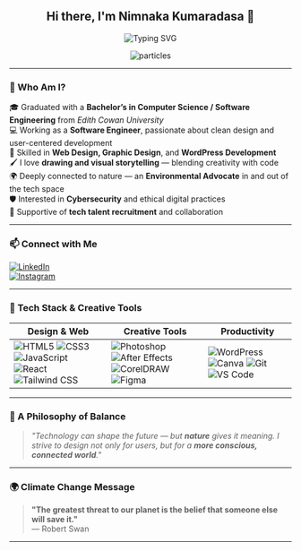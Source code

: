 <!-- GitHub README: H. K. Nimnaka Yasith Ravishan Kumaradasa -->

<h2 align="center">Hi there, I'm Nimnaka Kumaradasa 🌿</h2>

<p align="center">
  <img src="https://readme-typing-svg.demolab.com?font=Fira+Code&weight=500&size=22&duration=4000&pause=1000&color=32CD32&center=true&vCenter=true&width=500&lines=Frontend+Developer;Web+Designer;Environmental+Activist;Software+Enthusiast;Cybersecurity+Advocate;Creative+Recruiter" alt="Typing SVG" />
</p>

<!-- Particle effect (simple background-like) -->
<p align="center">
  <img src="https://cdn.jsdelivr.net/gh/Platane/snk@master/github-contribution-grid-snake.svg" alt="particles" />
</p>

---

### 🌱 Who Am I?

🎓 Graduated with a **Bachelor’s in Computer Science / Software Engineering** from *Edith Cowan University*  
💻 Working as a **Software Engineer**, passionate about clean design and user-centered development  
🎨 Skilled in **Web Design, Graphic Design**, and **WordPress Development**  
🖌️ I love **drawing and visual storytelling** — blending creativity with code  
🌍 Deeply connected to nature — an **Environmental Advocate** in and out of the tech space  
🛡️ Interested in **Cybersecurity** and ethical digital practices  
👥 Supportive of **tech talent recruitment** and collaboration  

---

### 📫 Connect with Me

[![LinkedIn](https://img.shields.io/badge/LinkedIn-Connect-blue?logo=linkedin&style=flat-square)](https://www.linkedin.com/in/nimnaka-kumaradasa-07283923a/)  
[![Instagram](https://img.shields.io/badge/Instagram-Follow-critical?logo=instagram&style=flat-square)](https://www.instagram.com/nimnaka.kumaradasa/)

---

### 🎨 Tech Stack & Creative Tools

| Design & Web | Creative Tools | Productivity |
|--------------|----------------|--------------|
| ![HTML5](https://img.shields.io/badge/-HTML5-black?style=flat-square&logo=html5) ![CSS3](https://img.shields.io/badge/-CSS3-black?style=flat-square&logo=css3) ![JavaScript](https://img.shields.io/badge/-JavaScript-black?style=flat-square&logo=javascript) ![React](https://img.shields.io/badge/-React-black?style=flat-square&logo=react) ![Tailwind CSS](https://img.shields.io/badge/-Tailwind-black?style=flat-square&logo=tailwindcss) | ![Photoshop](https://img.shields.io/badge/-Photoshop-black?style=flat-square&logo=adobephotoshop) ![After Effects](https://img.shields.io/badge/-After_Effects-black?style=flat-square&logo=adobeaftereffects) ![CorelDRAW](https://img.shields.io/badge/-CorelDRAW-black?style=flat-square&logo=coreldraw) ![Figma](https://img.shields.io/badge/-Figma-black?style=flat-square&logo=figma) | ![WordPress](https://img.shields.io/badge/-WordPress-black?style=flat-square&logo=wordpress) ![Canva](https://img.shields.io/badge/-Canva-black?style=flat-square&logo=canva) ![Git](https://img.shields.io/badge/-Git-black?style=flat-square&logo=git) ![VS Code](https://img.shields.io/badge/-VS_Code-black?style=flat-square&logo=visual-studio-code) |

---

### 🌿 A Philosophy of Balance

> _"Technology can shape the future — but **nature** gives it meaning. I strive to design not only for users, but for a **more conscious, connected world**."_

---

### 🌍 Climate Change Message

> **"The greatest threat to our planet is the belief that someone else will save it."**  
> — Robert Swan

---

